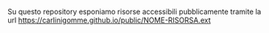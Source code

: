 Su questo repository esponiamo risorse accessibili pubblicamente tramite la url https://carlinigomme.github.io/public/NOME-RISORSA.ext
